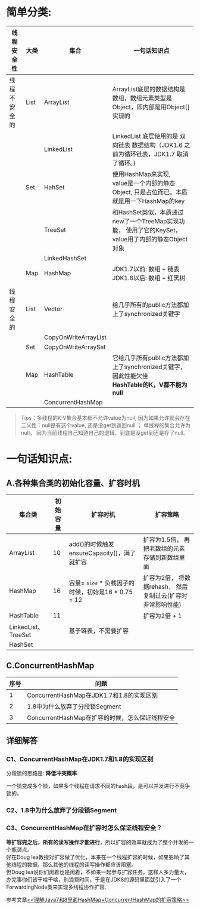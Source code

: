# 简单分类:

| 线程安全性   | 大类 | 集合                 | 一句话知识点                                                 |
| ------------ | ---- | -------------------- | ------------------------------------------------------------ |
| 线程不安全的 | List | ArrayList            | ArrayList底层的数据结构是数组，数组元素类型是Object，即内部是用Object[]实现的 |
|              |      | LinkedList           | LinkedList 底层使⽤的是 双向链表 数据结构（JDK1.6 之前为循环链表，JDK1.7 取消了循环。) |
|              | Set  | HahSet               | 使用HashMap来实现, <br>value是一个内部的静态Object, 只是占位而已。本质就是用一下HashMap的key |
|              |      | TreeSet              | 和HashSet类似，本质通过new了一个TreeMap实现功能， 使用了它的KeySet，value用了内部的静态Object对象 |
|              |      | LinkedHashSet        |                                                              |
|              | Map  | HashMap              | JDK1.7以前: 数组 + 链表 <br>JDK1.8以后: 数组 + 红黑树        |
|              |      |                      |                                                              |
| 线程安全的   | List | Vector               | 给几乎所有的public方法都加上了synchronized关键字             |
|              |      | CopyOnWriteArrayList |                                                              |
|              | Set  | CopyOnWriteArraySet  |                                                              |
|              | Map  | HashTable            | 它给几乎所有public方法都加上了synchronized关键字，因此性能欠佳<br>**HashTable的K，V都不能为null** |
|              |      | ConcurrentHashMap    |                                                              |

> Tips：多线程的K-V集合基本都不允许value为null, 因为如果允许就会存在二义性：null是有这个value, 还是没get到返回null ； 
> 单线程的集合允许为null， 因为当前线程自己知道自己的逻辑，到底是没get到还是存了null。

# 一句话知识点:

## A.各种集合类的初始化容量、扩容时机

| 集合类              | 初始容量 | 扩容时机                                          | 扩容策略                                                    |
| ------------------- | -------- | ------------------------------------------------- | ----------------------------------------------------------- |
| ArrayList           | 10       | add()的时候触发ensureCapacity()，满了就扩容       | 扩容为1.5倍， 再把老数组的元素存储到新数组里面              |
| HashMap             | 16       | 容量= size * 负载因子的时候，初始是16 * 0.75 = 12 | 扩容为2倍， 将数据rehash， 然后复制过去(扩容时非常影响性能) |
| HashTable           | 11       |                                                   | 扩容为2倍 + 1                                               |
| LinkedList、TreeSet |          | 基于链表，不需要扩容                              |                                                             |
| HashSet             |          |                                                   |                                                             |





## C.ConcurrentHashMap

| 序号 | 问题                                            |
| ---- | ----------------------------------------------- |
| 1    | ConcurrentHashMap在JDK1.7和1.8的实现区别        |
| 2    | 1.8中为什么放弃了分段锁Segment                  |
| 3    | ConcurrentHashMap在扩容的时候，怎么保证线程安全 |

## 详细解答

### C1、ConcurrentHashMap在JDK1.7和1.8的实现区别

分段锁的思路是: **降低冲突概率**

一个锁变成多个锁，如果多个线程在请求不同的hash段，是可以并发进行不竞争锁的。

### C2、1.8中为什么放弃了分段锁Segment

### C3、ConcurrentHashMap在扩容时怎么保证线程安全？

**等扩容完之后，所有的读写操作才能进行**，所以扩容的效率就成为了整个并发的一个瓶颈点。  
好在Doug lea教授对扩容做了优化，本来在一个线程扩容的时候，如果影响了其他线程的数据，那么其他的线程的读写操作都应该阻塞。  
但Doug lea说你们闲着也是闲着，不如来一起参与扩容任务，这样人多力量大，办完事你们该干啥干啥，别浪费时间，于是在JDK8的源码里面就引入了一个ForwardingNode类来实现多线程协作扩容.

参考文章[<<理解Java7和8里面HashMap+ConcurrentHashMap的扩容策略>>](https://blog.csdn.net/u010454030/article/details/82458413)